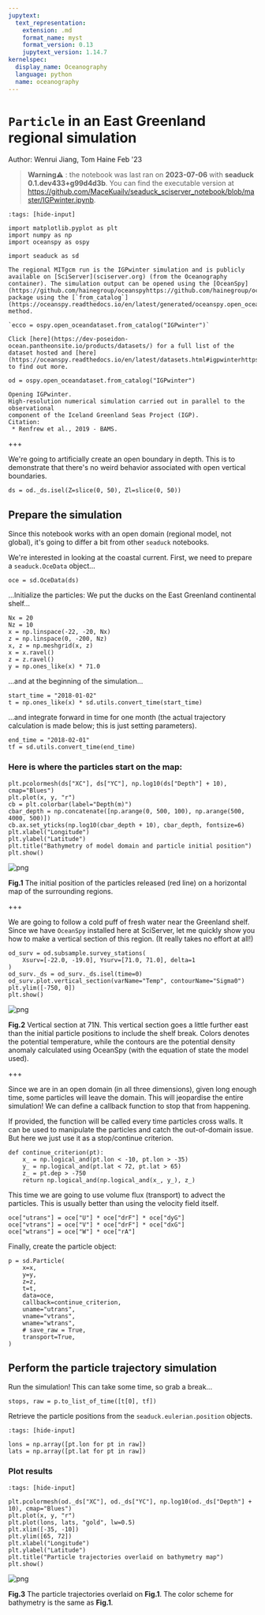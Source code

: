 ```yaml
---
jupytext:
  text_representation:
    extension: .md
    format_name: myst
    format_version: 0.13
    jupytext_version: 1.14.7
kernelspec:
  display_name: Oceanography
  language: python
  name: oceanography
---
```


# `Particle` in an East Greenland regional simulation

Author: Wenrui Jiang, Tom Haine Feb '23
> **Warning**⚠️ : the notebook was last ran on **2023-07-06** with **seaduck 0.1.dev433+g99d4d3b**. You can find the executable version at https://github.com/MaceKuailv/seaduck_sciserver_notebook/blob/master/IGPwinter.ipynb. 
```{code-cell} ipython3
:tags: [hide-input]

import matplotlib.pyplot as plt
import numpy as np
import oceanspy as ospy

import seaduck as sd
```

```{admonition} Access IGPwinter
The regional MITgcm run is the IGPwinter simulation and is publicly available on [SciServer](sciserver.org) (from the Oceanography container). The simulation output can be opened using the [OceanSpy](https://github.com/hainegroup/oceanspyhttps://github.com/hainegroup/oceanspy) package using the [`from_catalog`](https://oceanspy.readthedocs.io/en/latest/generated/oceanspy.open_oceandataset.from_catalog.html#oceanspy.open_oceandataset.from_catalog) method. 

`ecco = ospy.open_oceandataset.from_catalog("IGPwinter")`

Click [here](https://dev-poseidon-ocean.pantheonsite.io/products/datasets/) for a full list of the dataset hosted and [here](https://oceanspy.readthedocs.io/en/latest/datasets.html#igpwinterhttps://oceanspy.readthedocs.io/en/latest/datasets.html#igpwinter) to find out more.
```

```{code-cell} ipython3
od = ospy.open_oceandataset.from_catalog("IGPwinter")
```

```
Opening IGPwinter.
High-resolution numerical simulation carried out in parallel to the observational
component of the Iceland Greenland Seas Project (IGP).
Citation:
 * Renfrew et al., 2019 - BAMS.
```

+++

We're going to artificially create an open boundary in depth. This is to demonstrate that there's no weird behavior associated with open vertical boundaries.

```{code-cell} ipython3
ds = od._ds.isel(Z=slice(0, 50), Zl=slice(0, 50))
```

## Prepare the simulation

Since this notebook works with an open domain (regional model, not global), it's going to differ a bit from other `seaduck` notebooks.

We're interested in looking at the coastal current. First, we need to prepare a `seaduck.OceData` object...

```{code-cell} ipython3
oce = sd.OceData(ds)
```

...Initialize the particles: We put the ducks on the East Greenland continental shelf...

```{code-cell} ipython3
Nx = 20
Nz = 10
x = np.linspace(-22, -20, Nx)
z = np.linspace(0, -200, Nz)
x, z = np.meshgrid(x, z)
x = x.ravel()
z = z.ravel()
y = np.ones_like(x) * 71.0
```

...and at the beginning of the simulation...

```{code-cell} ipython3
start_time = "2018-01-02"
t = np.ones_like(x) * sd.utils.convert_time(start_time)
```

...and integrate forward in time for one month (the actual trajectory calculation is made below; this is just setting parameters).

```{code-cell} ipython3
end_time = "2018-02-01"
tf = sd.utils.convert_time(end_time)
```

### Here is where the particles start on the map:

```{code-cell} ipython3
plt.pcolormesh(ds["XC"], ds["YC"], np.log10(ds["Depth"] + 10), cmap="Blues")
plt.plot(x, y, "r")
cb = plt.colorbar(label="Depth(m)")
cbar_depth = np.concatenate([np.arange(0, 500, 100), np.arange(500, 4000, 500)])
cb.ax.set_yticks(np.log10(cbar_depth + 10), cbar_depth, fontsize=6)
plt.xlabel("Longitude")
plt.ylabel("Latitude")
plt.title("Bathymetry of model domain and particle initial position")
plt.show()
```
![png](https://github.com/MaceKuailv/seaduck_sciserver_notebook/blob/master/IGPwinter_files/IGPwinter_16_0.png?raw=true)

**Fig.1** The initial position of the particles released (red line) on a horizontal map of the surrounding regions.

+++

We are going to follow a cold puff of fresh water near the Greenland shelf. Since we have `OceanSpy` installed here at SciServer, let me quickly show you how to make a vertical section of this region. (It really takes no effort at all!)

```{code-cell} ipython3
od_surv = od.subsample.survey_stations(
    Xsurv=[-22.0, -19.0], Ysurv=[71.0, 71.0], delta=1
)
od_surv._ds = od_surv._ds.isel(time=0)
od_surv.plot.vertical_section(varName="Temp", contourName="Sigma0")
plt.ylim([-750, 0])
plt.show()
```
![png](https://github.com/MaceKuailv/seaduck_sciserver_notebook/blob/master/IGPwinter_files/IGPwinter_19_1.png?raw=true)

**Fig.2** Vertical section at 71N. This vertical section goes a little further east than the initial particle positions to include the shelf break. Colors denotes the potential temperature, while the contours are the potential density anomaly calculated using OceanSpy (with the equation of state the model used).

+++

Since we are in an open domain (in all three dimensions), given long enough time, some particles will leave the domain. This will jeopardise the entire simulation!  We can define a callback function to stop that from happening.

If provided, the function will be called every time particles cross walls. It can be used to manipulate the particles and catch the out-of-domain issue. But here we just use it as a stop/continue criterion.

```{code-cell} ipython3
def continue_criterion(pt):
    x_ = np.logical_and(pt.lon < -10, pt.lon > -35)
    y_ = np.logical_and(pt.lat < 72, pt.lat > 65)
    z_ = pt.dep > -750
    return np.logical_and(np.logical_and(x_, y_), z_)
```

This time we are going to use volume flux (transport) to advect the particles. This is usually better than using the velocity field itself.

```{code-cell} ipython3
oce["utrans"] = oce["U"] * oce["drF"] * oce["dyG"]
oce["vtrans"] = oce["V"] * oce["drF"] * oce["dxG"]
oce["wtrans"] = oce["W"] * oce["rA"]
```

Finally, create the particle object:

```{code-cell} ipython3
p = sd.Particle(
    x=x,
    y=y,
    z=z,
    t=t,
    data=oce,
    callback=continue_criterion,
    uname="utrans",
    vname="vtrans",
    wname="wtrans",
    # save_raw = True,
    transport=True,
)
```

## Perform the particle trajectory simulation

Run the simulation!  This can take some time, so grab a break...

```{code-cell} ipython3
stops, raw = p.to_list_of_time([t[0], tf])
```

Retrieve the particle positions from the `seaduck.eulerian.position` objects.

```{code-cell} ipython3
:tags: [hide-input]

lons = np.array([pt.lon for pt in raw])
lats = np.array([pt.lat for pt in raw])
```

### Plot results

```{code-cell} ipython3
:tags: [hide-input]

plt.pcolormesh(od._ds["XC"], od._ds["YC"], np.log10(od._ds["Depth"] + 10), cmap="Blues")
plt.plot(x, y, "r")
plt.plot(lons, lats, "gold", lw=0.5)
plt.xlim([-35, -10])
plt.ylim([65, 72])
plt.xlabel("Longitude")
plt.ylabel("Latitude")
plt.title("Particle trajectories overlaid on bathymetry map")
plt.show()
```
![png](https://github.com/MaceKuailv/seaduck_sciserver_notebook/blob/master/IGPwinter_files/IGPwinter_32_0.png?raw=true)

**Fig.3** The particle trajectories overlaid on **Fig.1**. The color scheme for bathymetry is the same as **Fig.1**.

```{code-cell} ipython3

```
